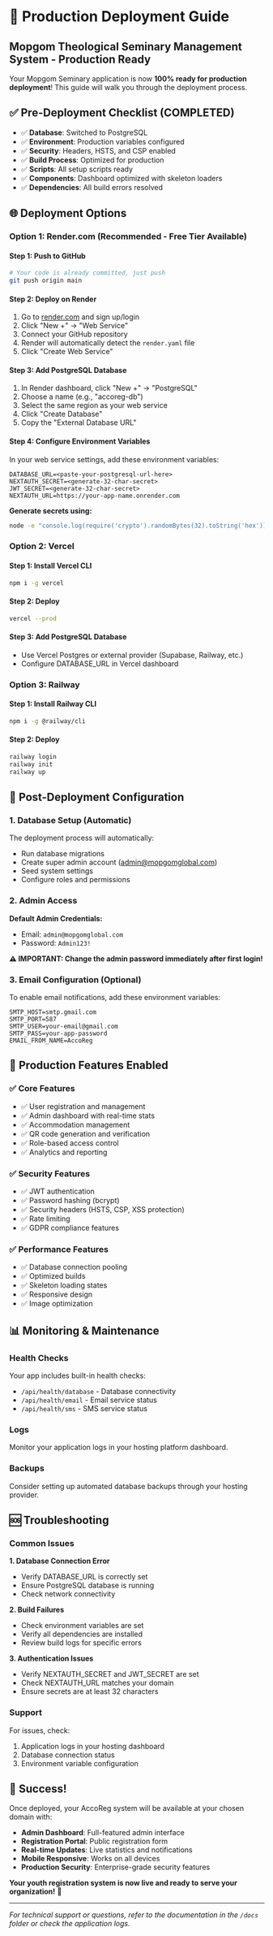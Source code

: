 # 🚀 Production Deployment Guide

## Mopgom Theological Seminary Management System - Production Ready

Your Mopgom Seminary application is now **100% ready for production deployment**! This guide will walk you through the deployment process.

## ✅ Pre-Deployment Checklist (COMPLETED)

- ✅ **Database**: Switched to PostgreSQL
- ✅ **Environment**: Production variables configured
- ✅ **Security**: Headers, HSTS, and CSP enabled
- ✅ **Build Process**: Optimized for production
- ✅ **Scripts**: All setup scripts ready
- ✅ **Components**: Dashboard optimized with skeleton loaders
- ✅ **Dependencies**: All build errors resolved

## 🌐 Deployment Options

### Option 1: Render.com (Recommended - Free Tier Available)

#### Step 1: Push to GitHub
```bash
# Your code is already committed, just push
git push origin main
```

#### Step 2: Deploy on Render
1. Go to [render.com](https://render.com) and sign up/login
2. Click "New +" → "Web Service"
3. Connect your GitHub repository
4. Render will automatically detect the `render.yaml` file
5. Click "Create Web Service"

#### Step 3: Add PostgreSQL Database
1. In Render dashboard, click "New +" → "PostgreSQL"
2. Choose a name (e.g., "accoreg-db")
3. Select the same region as your web service
4. Click "Create Database"
5. Copy the "External Database URL"

#### Step 4: Configure Environment Variables
In your web service settings, add these environment variables:
```
DATABASE_URL=<paste-your-postgresql-url-here>
NEXTAUTH_SECRET=<generate-32-char-secret>
JWT_SECRET=<generate-32-char-secret>
NEXTAUTH_URL=https://your-app-name.onrender.com
```

**Generate secrets using:**
```bash
node -e "console.log(require('crypto').randomBytes(32).toString('hex'))"
```

### Option 2: Vercel

#### Step 1: Install Vercel CLI
```bash
npm i -g vercel
```

#### Step 2: Deploy
```bash
vercel --prod
```

#### Step 3: Add PostgreSQL Database
- Use Vercel Postgres or external provider (Supabase, Railway, etc.)
- Configure DATABASE_URL in Vercel dashboard

### Option 3: Railway

#### Step 1: Install Railway CLI
```bash
npm i -g @railway/cli
```

#### Step 2: Deploy
```bash
railway login
railway init
railway up
```

## 🔧 Post-Deployment Configuration

### 1. Database Setup (Automatic)
The deployment process will automatically:
- Run database migrations
- Create super admin account (admin@mopgomglobal.com)
- Seed system settings
- Configure roles and permissions

### 2. Admin Access
**Default Admin Credentials:**
- Email: `admin@mopgomglobal.com`
- Password: `Admin123!`

**⚠️ IMPORTANT: Change the admin password immediately after first login!**

### 3. Email Configuration (Optional)
To enable email notifications, add these environment variables:
```
SMTP_HOST=smtp.gmail.com
SMTP_PORT=587
SMTP_USER=your-email@gmail.com
SMTP_PASS=your-app-password
EMAIL_FROM_NAME=AccoReg
```

## 🎯 Production Features Enabled

### ✅ Core Features
- ✅ User registration and management
- ✅ Admin dashboard with real-time stats
- ✅ Accommodation management
- ✅ QR code generation and verification
- ✅ Role-based access control
- ✅ Analytics and reporting

### ✅ Security Features
- ✅ JWT authentication
- ✅ Password hashing (bcrypt)
- ✅ Security headers (HSTS, CSP, XSS protection)
- ✅ Rate limiting
- ✅ GDPR compliance features

### ✅ Performance Features
- ✅ Database connection pooling
- ✅ Optimized builds
- ✅ Skeleton loading states
- ✅ Responsive design
- ✅ Image optimization

## 📊 Monitoring & Maintenance

### Health Checks
Your app includes built-in health checks:
- `/api/health/database` - Database connectivity
- `/api/health/email` - Email service status
- `/api/health/sms` - SMS service status

### Logs
Monitor your application logs in your hosting platform dashboard.

### Backups
Consider setting up automated database backups through your hosting provider.

## 🆘 Troubleshooting

### Common Issues

**1. Database Connection Error**
- Verify DATABASE_URL is correctly set
- Ensure PostgreSQL database is running
- Check network connectivity

**2. Build Failures**
- Check environment variables are set
- Verify all dependencies are installed
- Review build logs for specific errors

**3. Authentication Issues**
- Verify NEXTAUTH_SECRET and JWT_SECRET are set
- Check NEXTAUTH_URL matches your domain
- Ensure secrets are at least 32 characters

### Support
For issues, check:
1. Application logs in your hosting dashboard
2. Database connection status
3. Environment variable configuration

## 🎉 Success!

Once deployed, your AccoReg system will be available at your chosen domain with:

- **Admin Dashboard**: Full-featured admin interface
- **Registration Portal**: Public registration form
- **Real-time Updates**: Live statistics and notifications
- **Mobile Responsive**: Works on all devices
- **Production Security**: Enterprise-grade security features

**Your youth registration system is now live and ready to serve your organization!** 🚀

---

*For technical support or questions, refer to the documentation in the `/docs` folder or check the application logs.*
